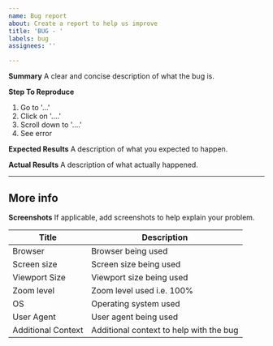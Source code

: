 ```yaml
---
name: Bug report
about: Create a report to help us improve
title: 'BUG - '
labels: bug
assignees: ''

---
```


**Summary**
A clear and concise description of what the bug is.

**Step To Reproduce**
1. Go to '...'
2. Click on '....'
3. Scroll down to '....'
4. See error

**Expected Results**
A description of what you expected to happen.

**Actual Results**
A description of what actually happened.

---

## More info

**Screenshots**
If applicable, add screenshots to help explain your problem.

| Title | Description |
| ----- | ------------ |
| Browser | Browser being used |
| Screen size | Screen size being used |
| Viewport Size | Viewport size being used |
| Zoom level | Zoom level used i.e. 100% |
| OS | Operating system used |
| User Agent | User agent being used |
| Additional Context | Additional context to help with the bug |
